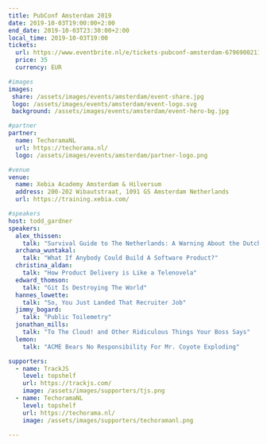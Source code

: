 ```yaml
---
title: PubConf Amsterdam 2019
date: 2019-10-03T19:00:00+2:00
end_date: 2019-10-03T23:30:00+2:00
local_time: 2019-10-03T19:00
tickets:
  url: https://www.eventbrite.nl/e/tickets-pubconf-amsterdam-67969002115
  price: 35
  currency: EUR

#images
images:
 share: /assets/images/events/amsterdam/event-share.jpg
 logo: /assets/images/events/amsterdam/event-logo.svg
 background: /assets/images/events/amsterdam/event-hero-bg.jpg

#partner
partner:
  name: TechoramaNL
  url: https://techorama.nl/
  logo: /assets/images/events/amsterdam/partner-logo.png

#venue
venue:
  name: Xebia Academy Amsterdam & Hilversum
  address: 200-202 Wibautstraat, 1091 GS Amsterdam Netherlands
  url: https://training.xebia.com/

#speakers
host: todd_gardner
speakers:
  alex_thissen:
    talk: "Survival Guide to The Netherlands: A Warning About the Dutch People."
  archana_wuntakal:
    talk: "What If Anybody Could Build A Software Product?"
  christina_aldan:
    talk: "How Product Delivery is Like a Telenovela"
  edward_thomson:
    talk: "Git Is Destroying The World"
  hannes_lowette:
    talk: "So, You Just Landed That Recruiter Job"
  jimmy_bogard:
    talk: "Public Toilemetry"
  jonathan_mills:
    talk: "To The Cloud! and Other Ridiculous Things Your Boss Says"
  lemon:
    talk: "ACME Bears No Responsibility For Mr. Coyote Exploding"

supporters:
  - name: TrackJS
    level: topshelf
    url: https://trackjs.com/
    image: /assets/images/supporters/tjs.png
  - name: TechoramaNL
    level: topshelf
    url: https://techorama.nl/
    image: /assets/images/supporters/techoramanl.png

---
```

